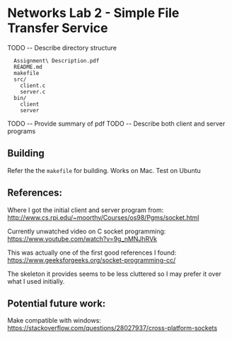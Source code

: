 # Networks Lab 2 - Simple File Transfer Service

TODO -- Describe directory structure  
```
  Assignment\ Description.pdf  
  README.md  
  makefile  
  src/  
    client.c  
    server.c  
  bin/  
    client  
    server  
```
  
TODO -- Provide summary of pdf
TODO -- Describe both client and server programs

## Building

Refer the the `makefile` for building.
Works on Mac. Test on Ubuntu

## References:

Where I got the initial client and server program from:  
http://www.cs.rpi.edu/~moorthy/Courses/os98/Pgms/socket.html

Currently unwatched video on C socket programming:  
https://www.youtube.com/watch?v=9g_nMNJhRVk

This was actually one of the first good references I found:  
https://www.geeksforgeeks.org/socket-programming-cc/

The skeleton it provides seems to be less cluttered so I may prefer it over what I used initially.

## Potential future work:

Make compatible with windows:  
https://stackoverflow.com/questions/28027937/cross-platform-sockets
